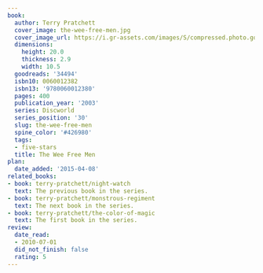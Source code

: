 ```yaml
---
book:
  author: Terry Pratchett
  cover_image: the-wee-free-men.jpg
  cover_image_url: https://i.gr-assets.com/images/S/compressed.photo.goodreads.com/books/1443764106l/34494._SY160_.jpg
  dimensions:
    height: 20.0
    thickness: 2.9
    width: 10.5
  goodreads: '34494'
  isbn10: 0060012382
  isbn13: '9780060012380'
  pages: 400
  publication_year: '2003'
  series: Discworld
  series_position: '30'
  slug: the-wee-free-men
  spine_color: '#426980'
  tags:
  - five-stars
  title: The Wee Free Men
plan:
  date_added: '2015-04-08'
related_books:
- book: terry-pratchett/night-watch
  text: The previous book in the series.
- book: terry-pratchett/monstrous-regiment
  text: The next book in the series.
- book: terry-pratchett/the-color-of-magic
  text: The first book in the series.
review:
  date_read:
  - 2010-07-01
  did_not_finish: false
  rating: 5
---
```

